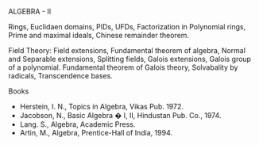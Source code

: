 ---
---


ALGEBRA - II

Rings, Euclidaen domains, PIDs, UFDs, Factorization in Polynomial rings, Prime
and maximal ideals, Chinese remainder theorem.

Field Theory: Field extensions, Fundamental theorem of algebra, Normal and
Separable extensions, Splitting fields, Galois extensions, Galois group of a
polynomial. Fundamental theorem of Galois theory, Solvabality by radicals,
Transcendence bases.
 

Books

* Herstein, I. N., Topics in Algebra, Vikas Pub. 1972.
* Jacobson, N., Basic Algebra � I, II, Hindustan Pub. Co., 1974.
* Lang. S., Algebra, Academic Press.
* Artin, M., Algebra, Prentice-Hall of India, 1994.
   

